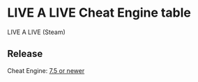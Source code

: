 # LIVE A LIVE Cheat Engine table  
LIVE A LIVE (Steam)

## Release
Cheat Engine: [7.5 or newer](https://github.com/cheat-engine/cheat-engine/releases)  
